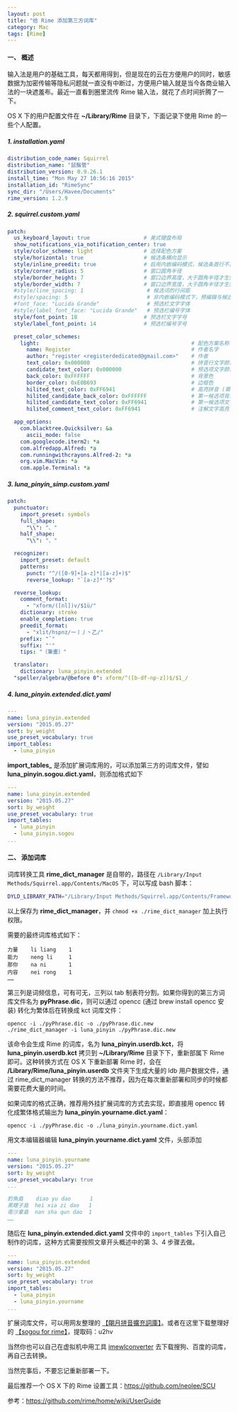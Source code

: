 ```yaml
---
layout: post
title: "给 Rime 添加第三方词库"
category: Mac
tags: [Rime]
---
```


#### 一、 概述

输入法是用户的基础工具，每天都用得到，但是现在的云在方便用户的同时，敏感数据为加密传输等隐私问题就一直没有中断过，方便用户输入就是当今各商业输入法的一块遮羞布。最近一直看到圈里流传 Rime 输入法，就花了点时间折腾了一下。

OS X 下的用户配置文件在 **~/Library/Rime** 目录下，下面记录下使用 Rime 的一些个人配置。

##### 1. installation.yaml

```yaml
distribution_code_name: Squirrel
distribution_name: "鼠鬚管"
distribution_version: 0.9.26.1
install_time: "Mon May 27 10:56:16 2015"
installation_id: "RimeSync"
sync_dir: "/Users/Havee/Documents"
rime_version: 1.2.9
```

<!-- more -->
##### 2. squirrel.custom.yaml

```yaml
patch:
  us_keyboard_layout: true                 # 美式键盘布局
  show_notifications_via_notification_center: true
  style/color_scheme: light                # 选择配色方案
  style/horizontal: true                   # 候选条横向显示
  style/inline_preedit: true               # 启用内嵌编码模式，候选条首行不显示拼音
  style/corner_radius: 5                   # 窗口圆角半径
  style/border_height: 7                   # 窗口边界高度，大于圆角半径才生效
  style/border_width: 7                    # 窗口边界宽度，大于圆角半径才生效
  #style/line_spacing: 1                    # 候选词的行间距
  #style/spacing: 5                         # 非内嵌编码模式下，预编辑与候选词的间距
  #font_face: "Lucida Grande"               # 预选栏文字字体
  #style/label_font_face: "Lucida Grande"   # 预选栏编号字体
  style/font_point: 18                     # 预选栏文字字号
  style/label_font_point: 14               # 预选栏编号字号

  preset_color_schemes:
    light:                                                # 配色方案名称
      name: Register                                      # 作者名字
      author: "register <registerdedicated@gmail.com>"    # 作者
      text_color: 0x000000                                # 拼音行文字颜色，24位色值，16进制，BGR顺序
      candidate_text_color: 0x000000                      # 预选项文字颜色
      back_color: 0xFFFFFF                                # 背景色
      border_color: 0xE0B693                              # 边框色
      hilited_text_color: 0xFF6941                        # 高亮拼音 (需要开启内嵌编码)
      hilited_candidate_back_color: 0xFFFFFF              # 第一候选项背景背景色
      hilited_candidate_text_color: 0xFF6941              # 第一候选项文字颜色
      hilited_comment_text_color: 0xFF6941                # 注解文字高亮

  app_options:
    com.blacktree.Quicksilver: &a
      ascii_mode: false
    com.googlecode.iterm2: *a
    com.alfredapp.Alfred: *a
    com.runningwithcrayons.Alfred-2: *a
    org.vim.MacVim: *a
    com.apple.Terminal: *a
```

##### 3. luna_pinyin_simp.custom.yaml

```yaml
patch:
  punctuator:
    import_preset: symbols
    full_shape:
      "\\": "、"
    half_shape:
      "\\": "、"

  recognizer:
    import_preset: default
    patterns:
      punct: "^/([0-9]+[a-z]*|[a-z]+)$"
      reverse_lookup: "`[a-z]*'?$"

  reverse_lookup:
    comment_format:
      - "xform/([nl])v/$1ü/"
    dictionary: stroke
    enable_completion: true
    preedit_format:
      - "xlit/hspnz/一丨丿丶乙/"
    prefix: "`"
    suffix: "'"
    tips: "〔筆畫〕"

  translator:
    dictionary: luna_pinyin.extended
  "speller/algebra/@before 0": xform/^([b-df-np-z])$/$1_/
```

##### 4. luna_pinyin.extended.dict.yaml

```yaml
---
name: luna_pinyin.extended
version: "2015.05.27"
sort: by_weight
use_preset_vocabulary: true
import_tables:
  - luna_pinyin
```

**import_tables_** 是添加扩展词库用的，可以添加第三方的词库文件，譬如 **luna_pinyin.sogou.dict.yaml**，则添加格式如下

```yaml
---
name: luna_pinyin.extended
version: "2015.05.27"
sort: by_weight
use_preset_vocabulary: true
import_tables:
  - luna_pinyin
  - luna_pinyin.sogou
...
```

#### 二、 添加词库

词库转换工具 **rime_dict_manager** 是自带的，路径在 `/Library/Input Methods/Squirrel.app/Contents/MacOS` 下，可以写成 bash 脚本：

```bash
DYLD_LIBRARY_PATH="/Library/Input Methods/Squirrel.app/Contents/Frameworks" "/Library/Input Methods/Squirrel.app/Contents/MacOS/rime_dict_manager" $@
```

以上保存为 **rime_dict_manager**，并 `chmod +x ./rime_dict_manager` 加上执行权限。

需要的最终词库格式如下：

```
力量    li liang    1
能力    neng li     1
那你    na ni       1
内容    nei rong    1
……
```

第三列是词频信息，可有可无，三列以 tab 制表符分割。如果你得到的第三方词库文件名为 **pyPhrase.dic**，则可以通过 opencc (通过 brew install opencc 安装) 转化为繁体后在转换成 kct 词库文件：

    opencc -i ./pyPhrase.dic -o ./pyPhrase.dic.new
    ./rime_dict_manager -i luna_pinyin ./pyPhrase.dic.new

该命令会生成 Rime 的词库，名为 **luna_pinyin.userdb.kct**，将 **luna_pinyin.userdb.kct** 拷贝到 **~/Library/Rime** 目录下下，重新部属下 Rime 即可。这种转换方式在 OS X 下重新部署 Rime 时，会在 **/Library/Rime/luna_pinyin.userdb** 文件夹下生成大量的 ldb 用户数据文件，通过 rime_dict_manager 转换的方法不推荐，因为在每次重新部署和同步的时候都需要花费大量的时间。

如果词库的格式正确，推荐用外挂扩展词库的方式去实现，即直接用 opencc 转化成繁体格式输出为 **luna_pinyin.yourname.dict.yaml**：

    opencc -i ./pyPhrase.dic -o ./luna_pinyin.yourname.dict.yaml

用文本编辑器编辑 **luna_pinyin.yourname.dict.yaml** 文件，头部添加

```yaml
---
name: luna_pinyin.yourname
version: "2015.05.27"
sort: by_weight
use_preset_vocabulary: true
...

釣魚島    diao yu dao      1
黑瞎子島  hei xia zi dao   1
南沙羣島  nan sha qun dao  1
……
```

随后在 **luna_pinyin.extended.dict.yaml** 文件中的 `import_tables` 下引入自己制作的词库，这种方式需要按照文章开头概述中的第 3、4 步骤去做。

```yaml
---
name: luna_pinyin.extended
version: "2015.05.27"
sort: by_weight
use_preset_vocabulary: true
import_tables:
  - luna_pinyin
  - luna_pinyin.yourname
...
```

扩展词库文件，可以用网友整理的 [【朙月拼音擴充詞庫】](https://bintray.com/rime-aca/dictionaries/luna_pinyin.dict)。或者在这里下载整理好的 [【sogou for rime】](http://pan.baidu.com/s/1i3BxMXR)，提取码：u2hv

当然你也可以自己在虚拟机中用工具 [imewlconverter](https://github.com/studyzy/imewlconverter) 去下载搜狗、百度的词库，再自己去转换。

当然完事后，不要忘记重新部署一下。

最后推荐一个 OS X 下的 Rime 设置工具：<https://github.com/neolee/SCU>

参考：<https://github.com/rime/home/wiki/UserGuide>
